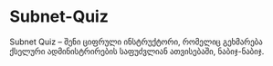 # Subnet-Quiz
 Subnet Quiz – შენი ციფრული ინსტრუქტორი, რომელიც გეხმარება ქსელური ადმინისტრირების საფუძვლიან ათვისებაში, ნაბიჯ-ნაბიჯ.
